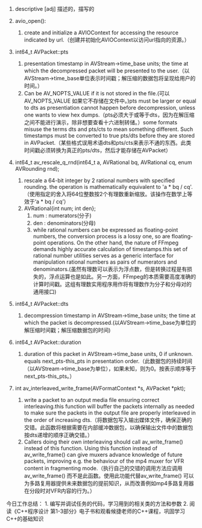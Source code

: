 1. descriptive   [adj] 描述的，描写的

2. avio_open():
   1. create and initialize a AVIOContext for accessing the resource indicated by url.（创建并初始化AVIOContext以访问url指向的资源。）
3. int64_t AVPacket::pts
   1. presentation timestamp in AVStream->time_base units; the time at which the decompressed packet will be presented to the user.（以AVStream->time_base单位表示时间戳；解压缩的数据包将呈现给用户的时间。）
   2. Can be AV_NOPTS_VALUE if it is not stored in the file.(可以AV_NOPTS_VALUE 如果它不存储在文件中。)pts must be larger or equal to dts as presentiation cannot happen before decompression, unless one wants to view hex dumps.（pts必须大于或等于dts，因为在解压缩之间不能进行演示，除非想要查看十六进制转储。）some formats misuse the terms dts and pts/cts to mean something different. Such timestamps must be converted to true pts/dts before they are stored in AVPacket.（某些格式误用术语dts和pts/cts来表示不通的东西。此类时间戳必须转换为真正的pts/dts，然后才能存储在AVPacket）
4. int64_t av_rescale_q_rnd(int64_t a, AVRational bq, AVRational cq, enum AVRounding rnd);
   1. rescale a 64-bit integer by 2 rational numbers with specified rounding. the operation is mathematically equivalent to 'a * bq / cq'.（使用指定的舍入将64位整数按2个有理数重新缩放。该操作在数学上等效于‘a * bq / cq’）
   2. AVRational{int num; int den};
      1. num : numerators(分子)
      2. den : denominators(分母)
      3. while rational numbers can be expressed as floating-point numbers, the conversion process is a lossy one, so are floating-point operations. On the other hand, the nature of FFmpeg demands highly accurate calculation of timestamps.this set of rational number utilities serves as a generic interface for manipulation rational numbers as pairs of numerators and denominators.(虽然有理数可以表示为浮点数，但是转换过程是有损失的，浮点运算也是如此。另一方面，FFmpeg的本质需要高度准确的计算时间戳。这组有理数实用程序用作将有理数作为分子和分母对的通用接口)
5. int64_t AVPacket::dts
   1. decompression timestamp in AVStream->time_base units; the time at which the packet is decompressed.(以AVStream->time_base为单位的解压缩时间戳；解压缩数据包的时间)
6. int64_t AVPacket::duration
   1. duration of this packet in AVStream->time_base units, 0 if unknown. equals next_pts-this_pts in presentation order.（此数据包的持续时间（以AVStream->time_base为单位），如果未知，则为0。按表示顺序等于next_pts-this_pts。）
7. int av_interleaved_write_frame(AVFormatContext *s, AVPacket *pkt);
   1. write a packet to an output media file ensuring correct interleaving.this function will buffer the packets internally as needed to make sure the packets in the output file are properly interleaved in the order of increasing dts.（将数据包写入输出媒体文件，确保正确的交错。此函数将根据需要在内部缓冲数据包，以确保输出文件中的数据包按dts递增的顺序正确交错。）
   2. Callers doing their own interleaving should call av_write_frame() instead of this function. Using this function instead of av_write_frame() can give muxers advance knowledge of future packets, improving e.g. the behaviour of the mp4 muxer for VFR content in fragmenting mode.（执行自己的交错的调用方法应调用av_write_frame() 而不是此函数。使用此功能代替av_write_frame() 可以为多路复用器提供未来数据包的提前知识，从而改善例如mp4多路复用器在分段时对VFR内容的行为。）

今日工作总结：
    1. 编写并调试任务的代码，学习用到的相关类的方法和参数
    2. 阅读《C++程序设计 第1-3部分》电子书和观看候捷老师的C++课程，巩固学习C++的基础知识